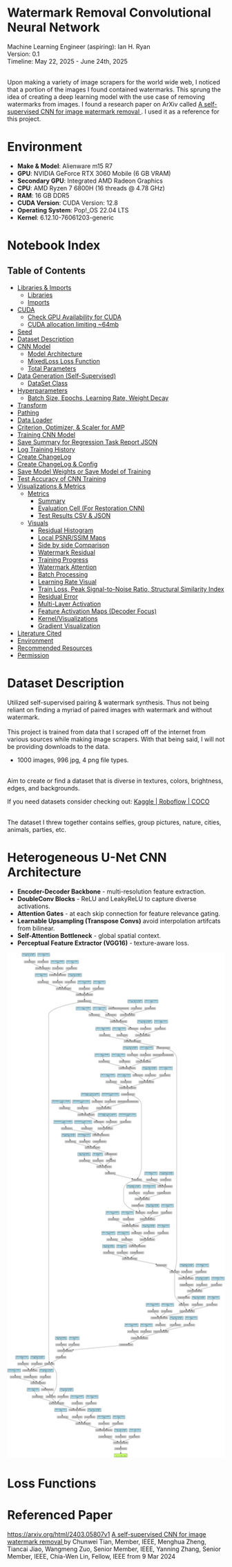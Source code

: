 # Watermark Removal Convolutional Neural Network
Machine Learning Engineer (aspiring): Ian H. Ryan<br>
Version: 0.1<br>
Timeline: May 22, 2025 - June 24th, 2025<br><br>

Upon making a variety of image scrapers for the world wide web, I noticed that a portion of the images I found contained watermarks. This sprung the idea of creating a deep learning model with the use case of removing watermarks from images. I found a research paper on ArXiv called <a href="https://arxiv.org/html/2403.05807v1" target="_blank">
        A self-supervised CNN for image watermark removal
    </a>. I used it as a reference for this project.

# Environment
- **Make & Model**:        Alienware m15 R7
- **GPU**:                 NVIDIA GeForce RTX 3060 Mobile (6 GB VRAM)
- **Secondary GPU**:       Integrated AMD Radeon Graphics
- **CPU**:                 AMD Ryzen 7 6800H (16 threads @ 4.78 GHz)
- **RAM**:                 16 GB DDR5
- **CUDA Version**:        CUDA Version: 12.8
- **Operating System**:    Pop!_OS 22.04 LTS
- **Kernel**:              6.12.10-76061203-generic

# Notebook Index
## **Table of Contents**
- [Libraries & Imports](#libraries--imports)
  - [Libraries](#libraries)
  - [Imports](#imports)
- [CUDA](#icuda)
  - [Check GPU Availability for CUDA](#check-gpu-availability-for-cuda)
  - [CUDA allocation limiting ~64mb](#cuda-allocation-limiting-64mb)
- [Seed](#seed)
- [Dataset Description](#datasetinfo)
- [CNN Model](#cnn-model)
  - [Model Architecture](#model-arch)
  - [MixedLoss Loss Function](#loss-func)
  - [Total Parameters](#tot-param)
- [Data Generation (Self-Supervised)](#data-gen-ss)
  - [DataSet Class](#data-class)
- [Hyperparameters](#hyperparameters)
  - [Batch Size, Epochs, Learning Rate, Weight Decay](#batch-epoch-lr-weightdecay-steps)
- [Transform](#transform)
- [Pathing](#pathing)
- [Data Loader](#data-loaders)
- [Criterion, Optimizer, & Scaler for AMP](#crit-opt-scaler-amp)
- [Training CNN Model](#training-cnn-model)
- [Save Summary for Regression Task Report JSON](#save-sum-reg-report)
- [Log Training History](#log-training-history)
- [Create ChangeLog](#create-changelog)
- [Create ChangeLog & Config](#create-changelog--config)
- [Save Model Weights or Save Model of Training](#save-model-weights-or-save-model-of-training)
- [Test Accuracy of CNN Training](#test-accuracy-of-cnn-training)
- [Visualizations & Metrics](#vis-metrics)
  - [Metrics](#metrics)
    - [Summary](#summary)
    - [Evaluation Cell (For Restoration CNN)](#evaluate-cell)
    - [Test Results CSV & JSON](#test-results)
  - [Visuals](#visuals)
    - [Residual Histogram](#res-hist)
    - [Local PSNR/SSIM Maps](#loc-psnrssim)
    - [Side by side Comparison](#side-comp)
    - [Watermark Residual](#wm-res)
    - [Training Progress](#train-prog)
    - [Watermark Attention](#wm-att)
    - [Batch Processing](#batch-proc)
    - [Learning Rate Visual](#learning-rate-visual)
    - [Train Loss, Peak Signal-to-Noise Ratio, Structural Similarity Index](#ind-plots)
    - [Residual Error](#res-error)
    - [Multi-Layer Activation](#mult-act)
    - [Feature Activation Maps (Decoder Focus)](#dec-focus)
    - [Kernel/Visualizations](#kernelvisualizations)
    - [Gradient Visualization](#gradient-visualization)
- [Literature Cited](#literature-cited)
- [Environment](#environment)
- [Recommended Resources](#recommended-resources)
- [Permission](#permission)

# Dataset Description
Utilized self-supervised pairing & watermark synthesis. Thus not being reliant on finding a myriad of paired images with watermark and without watermark. <br><br>
This project is trained from data that I scraped off of the internet from various sources while making image scrapers. With that being said, I will not be providing downloads to the data.<br>
- 1000 images, 996 jpg, 4 png file types.<br>
<br> 
Aim to create or find a dataset that is diverse in textures, colors, brightness, edges, and backgrounds.

<p>
    If you need datasets consider checking out: 
    <a href="https://www.kaggle.com/datasets/" target="_blank">
        Kaggle | 
    </a>
    <a href="https://public.roboflow.com/" target="_blank">
        Roboflow | 
    </a>
    <a href="https://cocodataset.org/#download" target="_blank">
        COCO
    </a>
</p>

<br>
The dataset I threw together contains selfies, group pictures, nature, cities, animals, parties, etc.

# Heterogeneous U-Net CNN Architecture
- **Encoder-Decoder Backbone** - multi-resolution feature extraction.
- **DoubleConv Blocks** - ReLU and LeakyReLU to capture diverse activations.
- **Attention Gates** - at each skip connection for feature relevance gating.
- **Learnable Upsampling (Transpose Convs)** avoid interpolation artifcats from bilinear.
- **Self-Attention Bottleneck** - global spatial context.
- **Perceptual Feature Extractor (VGG16)** - texture-aware loss.

<div align="center">
  <img src="outputs/visuals/Heterogeneous_U-Net_CNN_Arch.png" alt="Heterogeneous U-Net Architecture" width="600"/>
</div>

# Loss Functions

# Referenced Paper
https://arxiv.org/html/2403.05807v1
<a href="https://arxiv.org/html/2403.05807v1" target="_blank">
        A self-supervised CNN for image watermark removal
    </a> by Chunwei Tian, Member, IEEE, Menghua Zheng, Tiancai Jiao, Wangmeng Zuo, Senior Member, IEEE, Yanning Zhang, Senior Member, IEEE, Chia-Wen Lin, Fellow, IEEE from 9 Mar 2024
